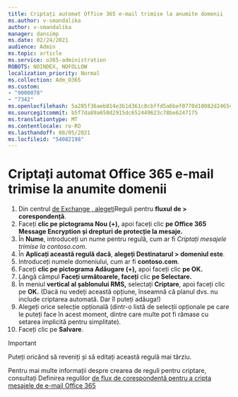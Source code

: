```yaml
---
title: Criptați automat Office 365 e-mail trimise la anumite domenii
ms.author: v-smandalika
author: v-smandalika
manager: dansimp
ms.date: 02/24/2021
audience: Admin
ms.topic: article
ms.service: o365-administration
ROBOTS: NOINDEX, NOFOLLOW
localization_priority: Normal
ms.collection: Adm_O365
ms.custom:
- "9000078"
- "7342"
ms.openlocfilehash: 5a285f36aeb814e3b1d361c8cbffd5a6bef0770d10082d24654c7bbda59ce65b
ms.sourcegitcommit: b5f7da89a650d2915dc652449623c78be6247175
ms.translationtype: MT
ms.contentlocale: ro-RO
ms.lasthandoff: 08/05/2021
ms.locfileid: "54082198"
---
```

# <a name="automatically-encrypt-office-365-email-messages-sent-to-certain-domains"></a>Criptați automat Office 365 e-mail trimise la anumite domenii

1. Din centrul [de Exchange , alegeți](https://outlook.office365.com/ecp/)Reguli pentru **fluxul de > corespondență**. 
2. Faceți **clic pe pictograma Nou (+),** apoi faceți clic **pe Office 365 Message Encryption și drepturi de protecție la mesaje.**
3. În **Nume**, introduceți un nume pentru regulă, cum ar fi *Criptați mesajele trimise la contoso.com*.
4. În **Aplicați această regulă dacă**, **alegeți Destinatarul > domeniul este**. 
5. Introduceți numele domeniului, cum ar fi **contoso.com**.
6. Faceți **clic pe pictograma Adăugare (+),** apoi faceți clic **pe OK.**
7. Lângă câmpul **Faceți următoarele, faceți** clic **pe Selectare.** 
8. În meniul **vertical al șablonului RMS,** selectați **Criptare**, apoi faceți clic pe **OK.** (Dacă nu vedeți această opțiune, înseamnă că planul dvs. nu include criptarea automată. Dar îl puteți adăuga!)
9. Alegeți orice selecție opțională (dintr-o listă de selecții opționale pe care le puteți face în acest moment, dintre care multe pot fi rămase cu setarea implicită pentru simplitate).
10. Faceți clic pe **Salvare**.

> [!IMPORTANT]
> Puteți oricând să reveniți și să editați această regulă mai târziu.

Pentru mai multe informații despre crearea de reguli pentru criptare, consultați Definirea regulilor [de flux de corespondență pentru a cripta mesajele de e-mail Office 365](https://docs.microsoft.com/microsoft-365/compliance/define-mail-flow-rules-to-encrypt-email)